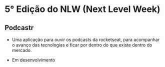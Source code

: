 # 5° Edição do NLW (Next Level Week)

## Podcastr

- Uma aplicação para ouvir os podcasts da rocketseat, para acompanhar o avanço das tecnologias e ficar por dentro do que existe dentro do mercado.


- Em desenvolvimento
